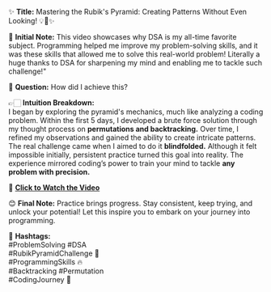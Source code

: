 ✨ **Title:** Mastering the Rubik's Pyramid: Creating Patterns Without Even Looking! 💡🎯✨  

🧩 **Initial Note:** This video showcases why DSA is my all-time favorite subject. Programming helped me improve my problem-solving skills, and it was these skills that allowed me to solve this real-world problem! Literally a huge thanks to DSA for sharpening my mind and enabling me to tackle such challenge!"

🤔 **Question:** How did I achieve this?  

👉🏻 **Intuition Breakdown:**  
I began by exploring the pyramid's mechanics, much like analyzing a coding problem. Within the first 5 days, I developed a brute force solution through my thought process on **permutations and backtracking.** Over time, I refined my observations and gained the ability to create intricate patterns. The real challenge came when I aimed to do it **blindfolded.** Although it felt impossible initially, persistent practice turned this goal into reality. The experience mirrored coding’s power to train your mind to tackle **any problem with precision.**  

🎥 [**Click to Watch the Video**](https://www.linkedin.com/posts/hirenjoshi1630_reallifeproblem-solution-datastructuresalgorithms-activity-7185150609266790400-ZbEr?utm_source=share&utm_medium=member_desktop)  

😊 **Final Note:** Practice brings progress. Stay consistent, keep trying, and unlock your potential! Let this inspire you to embark on your journey into programming.  

🔖 **Hashtags:**  
#ProblemSolving #DSA  
#RubikPyramidChallenge 🧩  
#ProgrammingSkills 🔥  
#Backtracking #Permutation  
#CodingJourney 🚀  
